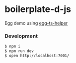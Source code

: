 # boilerplate-d-js

Egg demo using [egg-ts-helper](https://github.com/whxaxes/egg-ts-helper)

### Development

```bash
$ npm i
$ npm run dev
$ open http://localhost:7001/
```
